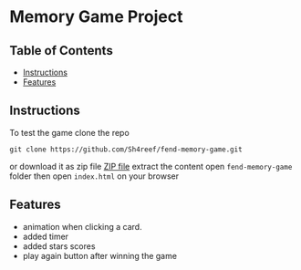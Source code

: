 # Memory Game Project

## Table of Contents

* [Instructions](#instructions)
* [Features](#features)

## Instructions

To test the game clone the repo
```
git clone https://github.com/Sh4reef/fend-memory-game.git
```
or download it as zip file
[ZIP file](https://github.com/Sh4reef/fend-memory-game/archive/master.zip)
extract the content
open `fend-memory-game` folder then open `index.html` on your browser

## Features

- animation when clicking a card.
- added timer
- added stars scores
- play again button after winning the game
